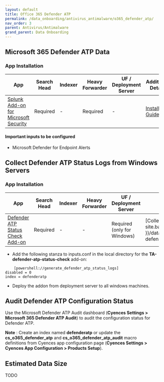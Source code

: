 ```yaml
---
layout: default
title: Office 365 Defender ATP
permalink: /data_onboarding/antivirus_antimalware/o365_defender_atp/
nav_order: 3
parent: Antivirus/Antimalware
grand_parent: Data Onboarding
---
```


## **Microsoft 365 Defender ATP Data**

### App Installation

| App |  Search Head  | Indexer | Heavy Forwarder | UF / Deployment Server | Additional Details |
| ---- | ------ | ------------ | -------------- | -------------------- | ------ |
| [Splunk Add-on for Microsoft Security](https://splunkbase.splunk.com/app/6207/) | Required | - | Required | - | [Installation Guide](https://splunkbase.splunk.com/app/6207/#/details) |

#### Important inputs to be configured
* Microsoft Defender for Endpoint Alerts


## Collect Defender ATP Status Logs from Windows Servers 

### App Installation

| App |  Search Head  | Indexer | Heavy Forwarder | UF / Deployment Server | Additional Details |
| ---- | ------ | ------------ | -------------- | -------------------- | ------ |
| [Defender ATP Status Check Add-on](https://splunkbase.splunk.com/app/5691/) | Required | - | - | Required (only for Windows) | [Collect Defender ATP Status Logs from Windows Servers]({{ site.baseurl }}/data_onboarding/antivirus_antimalware/o365_defender_atp/#collect-defender-atp-status-logs-from-windows-servers) |


* Add the following stanza to inputs.conf in the local directory for the **TA-defender-atp-status-check** add-on:

```
    [powershell://generate_defender_atp_status_logs] 
disabled = 0
index = defenderatp
```

* Deploy the addon from deployment server to all windows machines.


## Audit Defender ATP Configuration Status 

Use the Microsoft Defender ATP Audit dashboard (**Cyences Settings > Microsoft 365 Defender ATP Audit**) to audit the configuration status for Defender ATP.

**Note** : Create an index named **defenderatp** or update the **cs_o365_defender_atp** and **cs_o365_defender_atp_audit** macro definitions from Cyences app configuration page (**Cyences Settings > Cyences App Configuration > Products Setup**).

## Estimated Data Size
TODO